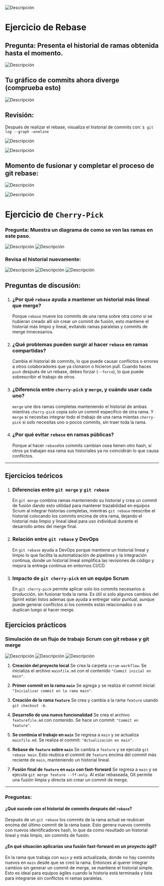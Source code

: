 

![Descripción](Imagenes/rb1.png)
# Ejercicio de Rebase

## Pregunta: Presenta el historial de ramas obtenida hasta el momento.

![Descripción](Imagenes/rb2.png)

## Tu gráfico de commits ahora diverge (comprueba esto)

![Descripción](Imagenes/rb3.png)
## Revisión:

Después de realizar el rebase, visualiza el historial de commits con:
`$ git log --graph –oneline`

![Descripción](Imagenes/rb4.png)

![Descripción](Imagenes/rb5.png)
## Momento de fusionar y completar el proceso de git rebase:
![Descripción](Imagenes/rb6.png)

![Descripción](Imagenes/rb7.png)

# Ejercicio de `Cherry-Pick`

### Pregunta: Muestra un diagrama de como se ven las ramas en este paso.

![Descripción](Imagenes/chp1.png)
![Descripción](Imagenes/chp2.png)

### Revisa el historial nuevamente:
![Descripción](Imagenes/chp3.png)
![Descripción](Imagenes/chp4.png)
![Descripción](Imagenes/chp5.png)

## Preguntas de discusión:

1. ### ¿Por qué `rebase` ayuda a mantener un historial más lineal que merge?

	Porque `rebase` mueve los commits de una rama sobre otra como si se hubieran creado allí sin crear un commit de fusión, esto mantiene el historial más limpio y lineal, 	evitando ramas paralelas y commits de merge innecesarios.


2. ### ¿Qué problemas pueden surgir al hacer `rebase` en ramas compartidas?

	Cambia el historial de commits, lo que puede causar conflictos o errores a otros colaboradores que ya clonaron o hicieron pull.
	Cuando haces `push` después de un rebase, debes forzar (`--force`), lo que puede sobrescribir el trabajo de otros.



3. ### ¿Diferencia entre `cherry-pick` y `merge`, y cuándo usar cada uno?

	`merge` une dos ramas completas manteniendo el historial de ambas mientras `cherry-pick` copia solo un commit específico de otra rama.
	Y `merge` si necesitas integrar todo el trabajo de una rama mientas `cherry-pick` si solo necesitas uno o pocos commits, sin traer toda la rama.  


4. ### ¿Por qué evitar `rebase` en ramas públicas?

	Porque al hacer `rebase`los commits cambian osea tienen otro hash, si otros ya trabajan esa rama sus historiales ya no coincidirán lo que causa conflictos.

___
## Ejercicios teóricos

1. ### Diferencias entre `git merge` y `git rebase`

	En `git merge` combina ramas manteniendo su historial y crea un commit de fusión dando esto utilidad para mantener trazabilidad en equipos Scrum al integrar historias completas, mientras `git rebase` reescribe el historial colocando los commits encima de otra rama, dejando el historial más limpio y lineal ideal para uso individual durante el desarrollo antes del merge final.


2. ### Relación entre `git rebase` y DevOps

	En `git rebase` ayuda a DevOps porque mantiene un historial lineal y limpio lo que facilita la automatización de pipelines y la integración continua, donde un historial lineal simplifica las revisiones de código y mejora la entrega continua en entornos CI/CD.
	

3. ### Impacto de `git cherry-pick` en un equipo Scrum

	En `git cherry-pick` permite aplicar solo los commits necesarios a producción, sin fusionar toda la rama. Es útil si solo algunos cambios del Sprint están listos ademas que ayuda a entregar valor puntual, aunque puede generar conflictos si los commits están relacionados o se duplican luego al hacer merge.

## Ejercicios prácticos

### Simulación de un flujo de trabajo Scrum con git rebase y git merge
 
![Descripción](Imagenes/scrum1.png)
![Descripción](Imagenes/scrum2.png)
![Descripción](Imagenes/scrum3.png)

1. **Creación del proyecto local**
   Se crea la carpeta `scrum-workflow`.
   Se inicializa el archivo `mainfile.md` con el contenido `"Commit inicial en main"`.

2. **Primer commit en la rama `main`**
   Se agrega y se realiza el commit inicial: `"Inicializar commit en la rama main"`.

3. **Creación de la rama `feature`**
   Se crea y cambia a la rama `feature` usando `git checkout -b`.

4. **Desarrollo de una nueva funcionalidad**
   Se crea el archivo `featurefile.md` con contenido.
   Se hace un commit: `"Commit en feature"`.

5. **Se continúa el trabajo en `main`**
   Se regresa a `main` y se actualiza `mainfile.md`.
   Se realiza el commit: `"Actualización en main"`.

6. **Rebase de `feature` sobre `main`**
   Se cambia a `feature` y se ejecuta `git rebase main`.
   Esto reubica el commit de `feature` encima del commit más reciente de `main`, manteniendo un historial lineal.

7. **Fusión final de `feature` en `main` con fast-forward**
   Se regresa a `main` y se ejecuta `git merge feature --ff-only`.
   Al estar rebaseada, Git permite una fusión limpia y directa sin crear un commit de merge.

---
### Preguntas:
#### ¿Qué sucede con el historial de commits después del `rebase`?

Después de un `git rebase` los commits de la rama actual se reubican encima del último commit de la rama base.
Esto genera nuevos commits con nuevos identificadores hash, lo que da como resultado un historial lineal y más limpio, sin commits de fusión.


#### ¿En qué situación aplicarías una fusión fast-forward en un proyecto ágil?



En la rama que trabaja con `main` y está actualizada, donde 
no hay commits nuevos en `main` desde que se creó la rama. Entonces al querer integrar cambios sin generar un commit de merge, se mantiene el historial simple.
Esto es ideal para equipos ágiles cuando la historia está terminada y lista para integrarse sin conflictos ni ramas paralelas.
